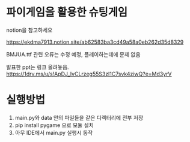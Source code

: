 # 파이게임을 활용한 슈팅게임

notion을 참고하세요

https://ekdma7913.notion.site/ab62583ba3cd49a58a0eb262d35d8329

BMJUA.ttf 관련 오류는 수정 예정, 플레이하는데에 문제 없음

발표한 ppt는 링크 올려놓음.
https://1drv.ms/u/s!ApDJ_IvCLrzeg55S3zl1C7svk4ziwQ?e=Md3yrV

# 실행방법
1. main.py와 data 안의 파일들을 같은 디렉터리에 전부 저장
2. pip install pygame 으로 모듈 설치
3. 아무 IDE에서 main.py 실행시 동작

